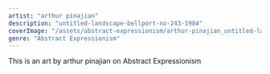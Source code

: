 ```yaml
---
artist: "arthur pinajian"
description: "untitled-landscape-bellport-no-243-1984"
coverImage: "/assets/abstract-expressionism/arthur-pinajian_untitled-landscape-bellport-no-243-1984.jpg"
genre: "Abstract Expressionism"
---
```

This is an art by arthur pinajian on Abstract Expressionism


